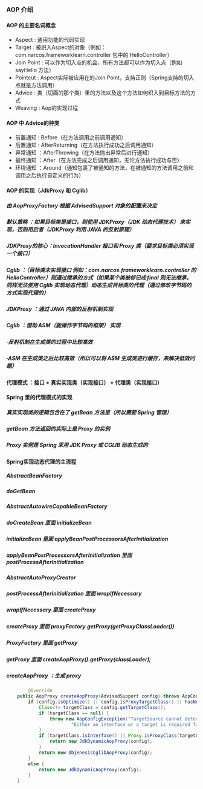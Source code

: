 ### AOP 介绍
#### AOP 的主要名词概念
* Aspect : 通用功能的代码实现 
* Target : 被织入Aspect的对象（例如：com.narcos.frameworklearn.controller 包中的 HelloController）
* Join Point : 可以作为切入点的机会，所有方法都可以作为切入点（例如 sayHello 方法）
* Pointcut : Aspect实际被应用在的Join Point，支持正则（Spring支持的切入点就是方法调用）
* Advice : 类（切面的那个类）里的方法以及这个方法如何织入到目标方法的方式
* Weaving : Aop的实现过程 
#### AOP 中 Advice的种类
* 前置通知 : Before（在方法调用之前调用通知）
* 后置通知 : AfterReturning（在方法执行成功之后调用通知）
* 异常通知 ：AfterThrowing（在方法抛出异常后进行通知）
* 最终通知 ：After（在方法完成之后调用通知，无论方法执行成功与否）
* 环绕通知 ：Around（通知包裹了被通知的方法，在被通知的方法调用之前和调用之后执行自定义的行为）
#### AOP 的实现（JdkProxy 和 Cglib）
##### 由 AopProxyFactory 根据 AdvisedSupport 对象的配置来决定
##### 默认策略 ：如果目标类是接口，则使用 JDKProxy（JDK 动态代理技术） 来实现，否则用后者（JDKProxy 利用 JAVA 的反射原理）
##### JDKProxy的核心：InvocationHandler 接口和 Proxy 类（要求目标类必须实现一个接口）
##### Cglib ：（目标类未实现接口 例如：com.narcos.frameworklearn.controller 的 HelloController）则通过继承的方式（如果某个类被标记成 final 则无法继承，同样无法使用 Cglib 实现动态代理）动态生成目标类的代理（通过修改字节码的方式实现代理的）
##### JDKProxy ：通过 JAVA 内部的反射机制实现
##### Cglib ：借助 ASM（能操作字节码的框架） 实现
##### ·反射机制在生成类的过程中比较高效
##### ·ASM 在生成类之后比较高效（所以可以将 ASM 生成类进行缓存，来解决低效问题）
#### 代理模式 ：接口 + 真实实现类（实现接口） + 代理类（实现接口）
#### Spring 里的代理模式的实现
##### 真实实现类的逻辑包含在了 getBean 方法里（所以需要 Spring 管理）
##### getBean 方法返回的实际上是 Proxy 的实例
##### Proxy 实例是 Spring 采用 JDK Proxy 或 CGLIB 动态生成的

#### Spring实现动态代理的主流程
##### AbstractBeanFactory
##### doGetBean
##### AbstractAutowireCapableBeanFactory
##### doCreateBean 里面 initializeBean
##### initializeBean 里面 applyBeanPostProcessorsAfterInitialization
##### applyBeanPostProcessorsAfterInitialization 里面 postProcessAfterInitialization
##### AbstractAutoProxyCreator 
##### postProcessAfterInitialization 里面 wrapIfNecessary 
##### wrapIfNecessary 里面 createProxy
##### createProxy 里面 proxyFactory.getProxy(getProxyClassLoader())
##### ProxyFactory 里面 getProxy
##### getProxy 里面 createAopProxy().getProxy(classLoader);
##### createAopProxy ：生成 proxy
```java
        @Override
	public AopProxy createAopProxy(AdvisedSupport config) throws AopConfigException {
		if (config.isOptimize() || config.isProxyTargetClass() || hasNoUserSuppliedProxyInterfaces(config)) {
			Class<?> targetClass = config.getTargetClass();
			if (targetClass == null) {
				throw new AopConfigException("TargetSource cannot determine target class: " +
						"Either an interface or a target is required for proxy creation.");
			}
			if (targetClass.isInterface() || Proxy.isProxyClass(targetClass)) {
				return new JdkDynamicAopProxy(config);
			}
			return new ObjenesisCglibAopProxy(config);
		}
		else {
			return new JdkDynamicAopProxy(config);
		}
	}
```